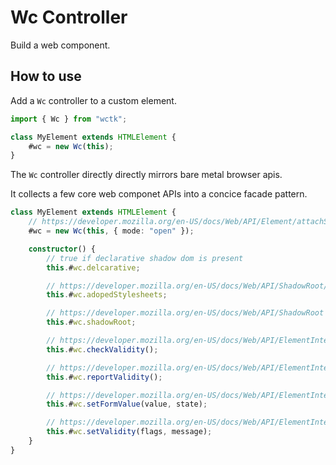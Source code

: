 # Wc Controller

Build a web component.

## How to use

Add a `Wc` controller to a custom element.

```ts
import { Wc } from "wctk";

class MyElement extends HTMLElement {
	#wc = new Wc(this);
}
```

The `Wc` controller directly directly mirrors bare metal browser apis.

It collects a few core web componet APIs into a concice facade pattern.

```ts
class MyElement extends HTMLElement {
	// https://developer.mozilla.org/en-US/docs/Web/API/Element/attachShadow#options
	#wc = new Wc(this, { mode: "open" });

	constructor() {
		// true if declarative shadow dom is present
		this.#wc.delcarative;

		// https://developer.mozilla.org/en-US/docs/Web/API/ShadowRoot/adoptedStyleSheets
		this.#wc.adopedStylesheets;

		// https://developer.mozilla.org/en-US/docs/Web/API/ShadowRoot
		this.#wc.shadowRoot;

		// https://developer.mozilla.org/en-US/docs/Web/API/ElementInternals/checkValidity
		this.#wc.checkValidity();

		// https://developer.mozilla.org/en-US/docs/Web/API/ElementInternals/reportValidity
		this.#wc.reportValidity();

		// https://developer.mozilla.org/en-US/docs/Web/API/ElementInternals/setFormValue
		this.#wc.setFormValue(value, state);

		// https://developer.mozilla.org/en-US/docs/Web/API/ElementInternals/setValidity
		this.#wc.setValidity(flags, message);
	}
}
```
